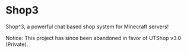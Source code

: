 # Shop3
Shop^3, a powerful chat based shop system for Minecraft servers!


Notice: This project has since been abandoned in favor of UTShop v3.0 (Private).
